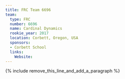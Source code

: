 ```yaml
---
title: FRC Team 6696
team:
  type: FRC
  number: 6696
  name: Cardinal Dynamics
  rookie_year: 2017
  location: Corbett, Oregon, USA
  sponsors:
  - Corbett School
  links:
    Website:
---
```


{% include remove_this_line_and_add_a_paragraph %}